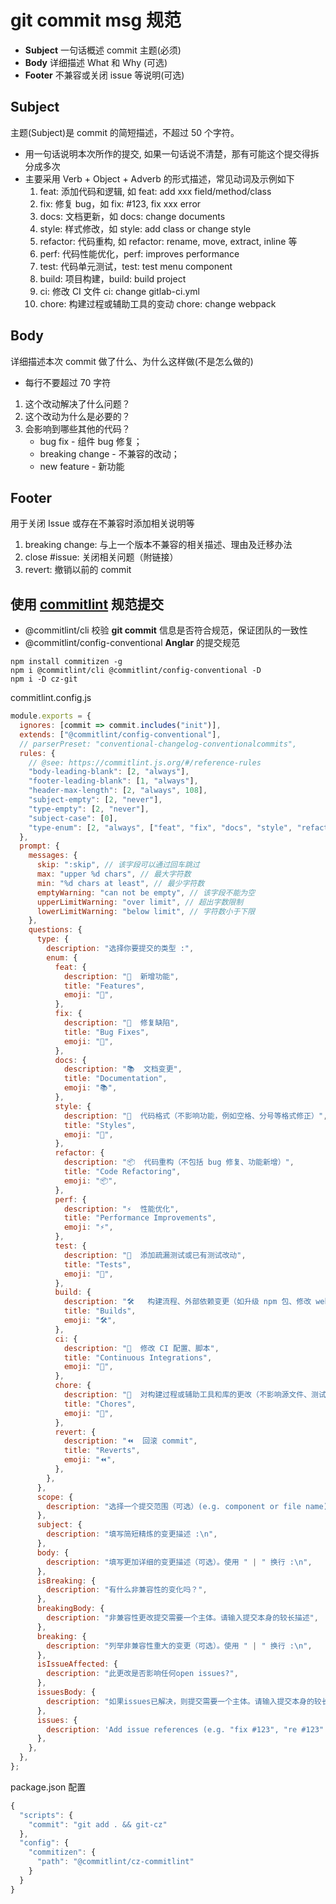 # git commit msg 规范

- **Subject** 一句话概述 commit 主题(必须)
- **Body** 详细描述 What 和 Why (可选)
- **Footer** 不兼容或关闭 issue 等说明(可选)

## Subject

主题(Subject)是 commit 的简短描述，不超过 50 个字符。

- 用一句话说明本次所作的提交, 如果一句话说不清楚，那有可能这个提交得拆分成多次
- 主要采用 Verb + Object + Adverb 的形式描述，常见动词及示例如下
  1. feat: 添加代码和逻辑, 如 feat: add xxx field/method/class
  2. fix: 修复 bug，如 fix: #123, fix xxx error
  3. docs: 文档更新，如 docs: change documents
  4. style: 样式修改，如 style: add class or change style
  5. refactor: 代码重构, 如 refactor: rename, move, extract, inline 等
  6. perf: 代码性能优化，perf: improves performance
  7. test: 代码单元测试，test: test menu component
  8. build: 项目构建，build: build project
  9. ci: 修改 CI 文件 ci: change gitlab-ci.yml
  10. chore: 构建过程或辅助工具的变动 chore: change webpack

## Body

详细描述本次 commit 做了什么、为什么这样做(不是怎么做的)

- 每行不要超过 70 字符

1. 这个改动解决了什么问题？
2. 这个改动为什么是必要的？
3. 会影响到哪些其他的代码？
   - bug fix - 组件 bug 修复；
   - breaking change - 不兼容的改动；
   - new feature - 新功能

## Footer

用于关闭 Issue 或存在不兼容时添加相关说明等

1. breaking change: 与上一个版本不兼容的相关描述、理由及迁移办法
2. close #issue: 关闭相关问题（附链接）
3. revert: 撤销以前的 commit

## 使用 [commitlint](https://commitlint.js.org/#/) 规范提交

- @commitlint/cli 校验 **git commit** 信息是否符合规范，保证团队的一致性
- @commitlint/config-conventional **Anglar** 的提交规范

```
npm install commitizen -g
npm i @commitlint/cli @commitlint/config-conventional -D
npm i -D cz-git
```

commitlint.config.js

```js
module.exports = {
  ignores: [commit => commit.includes("init")],
  extends: ["@commitlint/config-conventional"],
  // parserPreset: "conventional-changelog-conventionalcommits",
  rules: {
    // @see: https://commitlint.js.org/#/reference-rules
    "body-leading-blank": [2, "always"],
    "footer-leading-blank": [1, "always"],
    "header-max-length": [2, "always", 108],
    "subject-empty": [2, "never"],
    "type-empty": [2, "never"],
    "subject-case": [0],
    "type-enum": [2, "always", ["feat", "fix", "docs", "style", "refactor", "perf", "test", "build", "ci", "chore", "revert"]],
  },
  prompt: {
    messages: {
      skip: ":skip", // 该字段可以通过回车跳过
      max: "upper %d chars", // 最大字符数
      min: "%d chars at least", // 最少字符数
      emptyWarning: "can not be empty", // 该字段不能为空
      upperLimitWarning: "over limit", // 超出字数限制
      lowerLimitWarning: "below limit", // 字符数小于下限
    },
    questions: {
      type: {
        description: "选择你要提交的类型 :",
        enum: {
          feat: {
            description: "🚀  新增功能",
            title: "Features",
            emoji: "🚀",
          },
          fix: {
            description: "🐛  修复缺陷",
            title: "Bug Fixes",
            emoji: "🐛",
          },
          docs: {
            description: "📚  文档变更",
            title: "Documentation",
            emoji: "📚",
          },
          style: {
            description: "🎨  代码格式（不影响功能，例如空格、分号等格式修正）",
            title: "Styles",
            emoji: "🎨",
          },
          refactor: {
            description: "📦  代码重构（不包括 bug 修复、功能新增）",
            title: "Code Refactoring",
            emoji: "📦",
          },
          perf: {
            description: "⚡️  性能优化",
            title: "Performance Improvements",
            emoji: "⚡️",
          },
          test: {
            description: "🚨  添加疏漏测试或已有测试改动",
            title: "Tests",
            emoji: "🚨",
          },
          build: {
            description: "🛠   构建流程、外部依赖变更（如升级 npm 包、修改 webpack 配置等）",
            title: "Builds",
            emoji: "🛠",
          },
          ci: {
            description: "🎡  修改 CI 配置、脚本",
            title: "Continuous Integrations",
            emoji: "🎡",
          },
          chore: {
            description: "🔨  对构建过程或辅助工具和库的更改（不影响源文件、测试用例）",
            title: "Chores",
            emoji: "🔨",
          },
          revert: {
            description: "⏪️  回滚 commit",
            title: "Reverts",
            emoji: "⏪️",
          },
        },
      },
      scope: {
        description: "选择一个提交范围（可选）(e.g. component or file name):",
      },
      subject: {
        description: "填写简短精炼的变更描述 :\n",
      },
      body: {
        description: "填写更加详细的变更描述（可选）。使用 " | " 换行 :\n",
      },
      isBreaking: {
        description: "有什么非兼容性的变化吗？",
      },
      breakingBody: {
        description: "非兼容性更改提交需要一个主体。请输入提交本身的较长描述",
      },
      breaking: {
        description: "列举非兼容性重大的变更（可选）。使用 " | " 换行 :\n",
      },
      isIssueAffected: {
        description: "此更改是否影响任何open issues?",
      },
      issuesBody: {
        description: "如果issues已解决，则提交需要一个主体。请输入提交本身的较长描述",
      },
      issues: {
        description: 'Add issue references (e.g. "fix #123", "re #123".)',
      },
    },
  },
};
```

package.json 配置

```js
{
  "scripts": {
    "commit": "git add . && git-cz"
  },
  "config": {
    "commitizen": {
      "path": "@commitlint/cz-commitlint"
    }
  }
}
```
